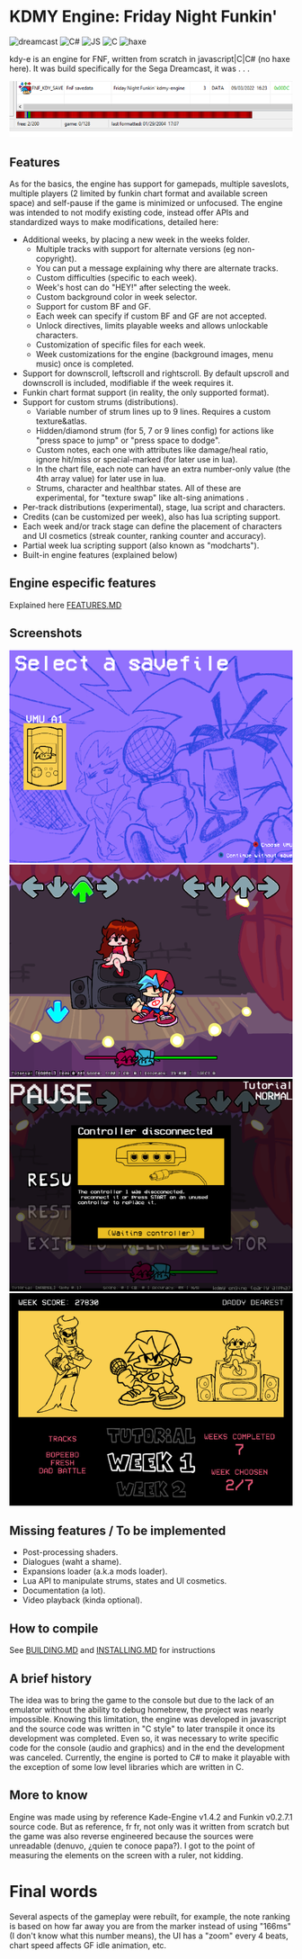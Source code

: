 
# KDMY Engine: Friday Night Funkin'

![dreamcast](https://img.shields.io/badge/dreamcast%20build-failing-red) ![C#](https://img.shields.io/badge/contains-C%23-informational) ![JS](https://img.shields.io/badge/contains-Javascript-informational) ![C](https://img.shields.io/badge/contains-C-informational) ![haxe](https://img.shields.io/badge/contains%20haxe%3F-haxen't-inactive)

kdy-e is an engine for FNF, written from scratch in javascript|C|C# (no haxe here). It was build specifically for the Sega Dreamcast, it was . . .

![at last 2](./test%20files/kdmy%20pics/at%20last%202.PNG)

## Features

As for the basics, the engine has support for gamepads, multiple saveslots, multiple players (2 limited by funkin chart format and available screen space) and self-pause if the game is minimized or unfocused. The engine was intended to not modify existing code, instead offer APIs and standardized ways to make modifications, detailed here:

* Additional weeks, by placing a new week in the weeks folder.
  * Multiple tracks with support for alternate versions (eg non-copyright).
  * You can put a message explaining why there are alternate tracks.
  * Custom difficulties (specific to each week).
  * Week's host can do "HEY!" after selecting the week.
  * Custom background color in week selector.
  * Support for custom BF and GF.
  * Each week can specify if custom BF and GF are not accepted.
  * Unlock directives, limits playable weeks and allows unlockable characters.
  * Customization of specific files for each week.
  * Week customizations for the engine (background images, menu music) once is completed.
* Support for downscroll, leftscroll and rightscroll. By default upscroll and downscroll is included, modifiable if the week requires it.
* Funkin chart format support (in reality, the only supported format).
* Support for custom strums (distributions).
  * Variable number of strum lines up to 9 lines. Requires a custom texture&atlas.
  * Hidden/diamond strum (for 5, 7 or 9 lines config) for actions like "press space to jump" or "press space to dodge".
  * Custom notes, each one with attributes like damage/heal ratio, ignore hit/miss or special-marked (for later use in lua).
  * In the chart file, each note can have an extra number-only value (the 4th array value) for later use in lua.
  * Strums, character and healthbar states. All of these are experimental, for "texture swap" like alt-sing animations .
* Per-track distributions (experimental), stage, lua script and characters.
* Credits (can be customized per week), also has lua scripting support.
* Each week and/or track stage can define the placement of characters and UI cosmetics (streak counter, ranking counter and accuracy).
* Partial week lua scripting support (also known as "modcharts").
* Built-in engine features (explained below)

## Engine especific features

Explained here [FEATURES.MD](FEATURES.MD "FEATURES.MD")

## Screenshots

![saveselector](test%20files/kdmy%20pics/screenshots/saveselector.png)
![week tutorial](test%20files/kdmy%20pics/screenshots/week%20tutorial.png)
![pause](test%20files/kdmy%20pics/screenshots/pause.png)
![weekselector](test%20files/kdmy%20pics/screenshots/weekselector.png)

## Missing features / To be implemented

* Post-processing shaders.
* Dialogues (waht a shame).
* Expansions loader (a.k.a mods loader).
* Lua API to manipulate strums, states and UI cosmetics.
* Documentation (a lot).
* Video playback (kinda optional).

## How to compile

See [BUILDING.MD](BUILDING.MD "BUILDING.MD") and [INSTALLING.MD](INSTALLING.MD "INSTALLING.MD") for instructions

## A brief history

The idea was to bring the game to the console but due to the lack of an emulator without the ability to debug homebrew, the project was nearly impossible. Knowing this limitation, the engine was developed in javascript and the source code was written in "C style" to later transpile it once its development was completed. Even so, it was necessary to write specific code for the console (audio and graphics) and in the end the development was canceled.
Currently, the engine is ported to C# to make it playable with the exception of some low level libraries which are written in C.

## More to know

Engine was made using by reference Kade-Engine v1.4.2 and Funkin v0.2.7.1 source code. But as reference, fr fr, not only was it written from scratch but the game was also reverse engineered because the sources were unreadable (denuvo, ¿quien te conoce papa?). I got to the point of measuring the elements on the screen with a ruler, not kidding.

# Final words

Several aspects of the gameplay were rebuilt, for example, the note ranking is based on how far away you are from the marker instead of using "166ms" (I don't know what this number means), the UI has a "zoom" every 4 beats, chart speed affects GF idle animation, etc.
